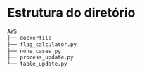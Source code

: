 # Estrutura do diretório

```bash
AWS
├── dockerfile
├── flag_calculator.py
├── none_cases.py
├── process_update.py
└── table_update.py
```
